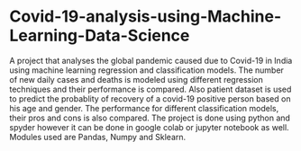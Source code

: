 # Covid-19-analysis-using-Machine-Learning-Data-Science
A project that analyses the global pandemic caused due to Covid-19 in India using machine learning regression and classification models. The number of new daily cases and deaths is modeled using different regression techniques and their performance is compared. Also patient dataset is used to predict the probablity of recovery of a covid-19 positive person based on his age and gender. The performance for different classification models, their pros and cons is also compared. The project is done using python and spyder however it can be done in google colab or jupyter notebook as well. Modules used  are Pandas, Numpy and Sklearn.
